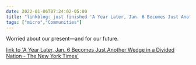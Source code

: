 ```yaml
---
date: 2022-01-06T07:24:02-05:00
title: "linkblog: just finished 'A Year Later, Jan. 6 Becomes Just Another Wedge in a Divided Nation - The New York Times'"
tags: ["micro","Communities"]
---
```

Worried about our present—and for our future.
 
[link to 'A Year Later, Jan. 6 Becomes Just Another Wedge in a Divided Nation - The New York Times'](https://www.nytimes.com/2022/01/06/us/politics/jan-6-capitol-riot-aftermath.html)
